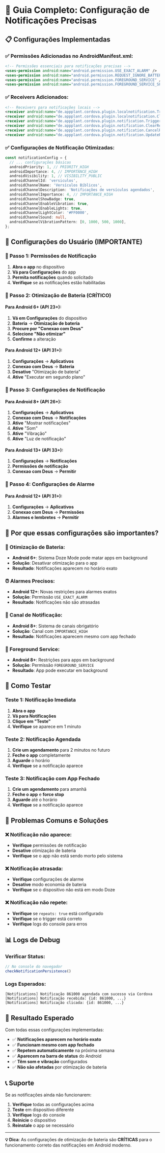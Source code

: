 # 🎯 Guia Completo: Configuração de Notificações Precisas

## 📋 **Configurações Implementadas**

### **✅ Permissões Adicionadas no AndroidManifest.xml:**

```xml
<!-- Permissões essenciais para notificações precisas -->
<uses-permission android:name="android.permission.USE_EXACT_ALARM" />
<uses-permission android:name="android.permission.REQUEST_IGNORE_BATTERY_OPTIMIZATIONS" />
<uses-permission android:name="android.permission.FOREGROUND_SERVICE" />
<uses-permission android:name="android.permission.FOREGROUND_SERVICE_SPECIAL_USE" />
```

### **✅ Receivers Adicionados:**

```xml
<!-- Receivers para notificações locais -->
<receiver android:name="de.appplant.cordova.plugin.localnotification.TriggerReceiver" />
<receiver android:name="de.appplant.cordova.plugin.localnotification.ClearReceiver" />
<receiver android:name="de.appplant.cordova.plugin.notification.TriggerReceiver" />
<receiver android:name="de.appplant.cordova.plugin.notification.ClearReceiver" />
<receiver android:name="de.appplant.cordova.plugin.notification.CancelReceiver" />
<receiver android:name="de.appplant.cordova.plugin.notification.UpdateReceiver" />
```

### **✅ Configurações de Notificação Otimizadas:**

```typescript
const notificationConfig = {
  // ... configurações básicas
  androidPriority: 1, // PRIORITY_HIGH
  androidImportance: 4, // IMPORTANCE_HIGH
  androidVisibility: 1, // VISIBILITY_PUBLIC
  androidChannelId: 'versiculos',
  androidChannelName: 'Versículos Bíblicos',
  androidChannelDescription: 'Notificações de versículos agendados',
  androidChannelImportance: 4, // IMPORTANCE_HIGH
  androidChannelShowBadge: true,
  androidChannelEnableVibration: true,
  androidChannelEnableLights: true,
  androidChannelLightColor: '#FF0000',
  androidChannelSound: null,
  androidChannelVibrationPattern: [0, 1000, 500, 1000],
};
```

## 🔧 **Configurações do Usuário (IMPORTANTE)**

### **📱 Passo 1: Permissões de Notificação**

1. **Abra o app** no dispositivo
2. **Vá para Configurações** do app
3. **Permita notificações** quando solicitado
4. **Verifique** se as notificações estão habilitadas

### **📱 Passo 2: Otimização de Bateria (CRÍTICO)**

#### **Para Android 6+ (API 23+):**

1. **Vá em Configurações** do dispositivo
2. **Bateria** → **Otimização de bateria**
3. **Procure por "Conexao com Deus"**
4. **Selecione "Não otimizar"**
5. **Confirme** a alteração

#### **Para Android 12+ (API 31+):**

1. **Configurações** → **Aplicativos**
2. **Conexao com Deus** → **Bateria**
3. **Desative** "Otimização de bateria"
4. **Ative** "Executar em segundo plano"

### **📱 Passo 3: Configurações de Notificação**

#### **Para Android 8+ (API 26+):**

1. **Configurações** → **Aplicativos**
2. **Conexao com Deus** → **Notificações**
3. **Ative** "Mostrar notificações"
4. **Ative** "Som"
5. **Ative** "Vibração"
6. **Ative** "Luz de notificação"

#### **Para Android 13+ (API 33+):**

1. **Configurações** → **Notificações**
2. **Permissões de notificação**
3. **Conexao com Deus** → **Permitir**

### **📱 Passo 4: Configurações de Alarme**

#### **Para Android 12+ (API 31+):**

1. **Configurações** → **Aplicativos**
2. **Conexao com Deus** → **Permissões**
3. **Alarmes e lembretes** → **Permitir**

## 🎯 **Por que essas configurações são importantes?**

### **🔋 Otimização de Bateria:**
- **Android 6+**: Sistema Doze Mode pode matar apps em background
- **Solução**: Desativar otimização para o app
- **Resultado**: Notificações aparecem no horário exato

### **⏰ Alarmes Precisos:**
- **Android 12+**: Novas restrições para alarmes exatos
- **Solução**: Permissão `USE_EXACT_ALARM`
- **Resultado**: Notificações não são atrasadas

### **🔔 Canal de Notificação:**
- **Android 8+**: Sistema de canais obrigatório
- **Solução**: Canal com `IMPORTANCE_HIGH`
- **Resultado**: Notificações aparecem mesmo com app fechado

### **📱 Foreground Service:**
- **Android 8+**: Restrições para apps em background
- **Solução**: Permissão `FOREGROUND_SERVICE`
- **Resultado**: App pode executar em background

## 🧪 **Como Testar**

### **Teste 1: Notificação Imediata**
1. **Abra o app**
2. **Vá para Notificações**
3. **Clique em "Teste"**
4. **Verifique** se aparece em 1 minuto

### **Teste 2: Notificação Agendada**
1. **Crie um agendamento** para 2 minutos no futuro
2. **Feche o app** completamente
3. **Aguarde** o horário
4. **Verifique** se a notificação aparece

### **Teste 3: Notificação com App Fechado**
1. **Crie um agendamento** para amanhã
2. **Feche o app** e **force stop**
3. **Aguarde** até o horário
4. **Verifique** se a notificação aparece

## 🚨 **Problemas Comuns e Soluções**

### **❌ Notificação não aparece:**
- **Verifique** permissões de notificação
- **Desative** otimização de bateria
- **Verifique** se o app não está sendo morto pelo sistema

### **❌ Notificação atrasada:**
- **Verifique** configurações de alarme
- **Desative** modo economia de bateria
- **Verifique** se o dispositivo não está em modo Doze

### **❌ Notificação não repete:**
- **Verifique** se `repeats: true` está configurado
- **Verifique** se o trigger está correto
- **Verifique** logs do console para erros

## 📊 **Logs de Debug**

### **Verificar Status:**
```javascript
// No console do navegador
checkNotificationPersistence()
```

### **Logs Esperados:**
```
[Notifications] Notificação 861000 agendada com sucesso via Cordova
[Notifications] Notificação recebida: {id: 861000, ...}
[Notifications] Notificação clicada: {id: 861000, ...}
```

## 🎉 **Resultado Esperado**

Com todas essas configurações implementadas:

- ✅ **Notificações aparecem no horário exato**
- ✅ **Funcionam mesmo com app fechado**
- ✅ **Repetem automaticamente** na próxima semana
- ✅ **Aparecem na barra de status** do Android
- ✅ **Têm som e vibração** configurados
- ✅ **Não são afetadas** por otimização de bateria

## 📞 **Suporte**

Se as notificações ainda não funcionarem:

1. **Verifique** todas as configurações acima
2. **Teste** em dispositivo diferente
3. **Verifique** logs do console
4. **Reinicie** o dispositivo
5. **Reinstale** o app se necessário

---

**💡 Dica**: As configurações de otimização de bateria são **CRÍTICAS** para o funcionamento correto das notificações em Android moderno. 